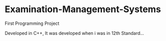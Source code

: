Examination-Management-Systems
==============================

First Programming Project

Developed in C++, It was developed when i was in 12th Standard...
